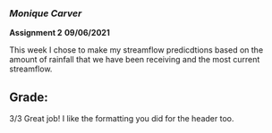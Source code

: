 ### *Monique Carver*
**Assignment 2**
**09/06/2021**

This week I chose to make my streamflow predicdtions based on the amount of rainfall that we have been receiving and the most current streamflow.

## Grade:
3/3 Great job! I like the formatting you did for the header too. 

